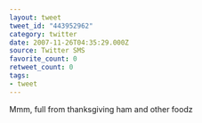 ```yaml
---
layout: tweet
tweet_id: "443952962"
category: twitter
date: 2007-11-26T04:35:29.000Z
source: Twitter SMS
favorite_count: 0
retweet_count: 0
tags:
- tweet
---
```


Mmm, full from thanksgiving ham and other foodz
